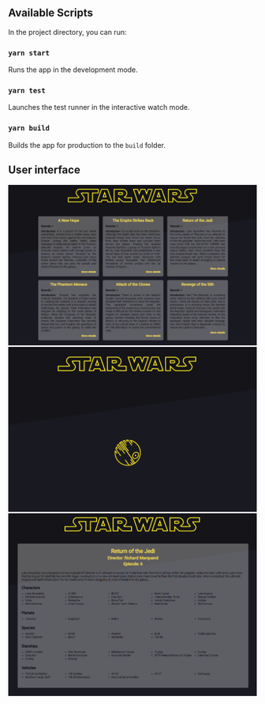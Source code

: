 ## Available Scripts
In the project directory, you can run:

### `yarn start`
Runs the app in the development mode.<br />

### `yarn test`
Launches the test runner in the interactive watch mode.<br />

### `yarn build`
Builds the app for production to the `build` folder.<br />

## User interface
![home-page](https://github.com/luucasmorato/starwars-guide-reactjs/blob/master/src/assets/images/home-page.png)
![loading-page](https://github.com/luucasmorato/starwars-guide-reactjs/blob/master/src/assets/images/loading-page.png)
![details-page](https://github.com/luucasmorato/starwars-guide-reactjs/blob/master/src/assets/images/details-page.png)
